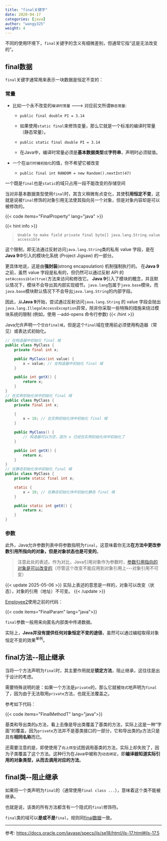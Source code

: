 ```yaml
---
title: "final关键字"
date: 2020-04-17
categories: [java]
author: "wangy325"
weight: 4
---
```


不同的使用环境下，`final`关键字的含义有细微差别，但通常它指“这是无法改变的”。

<!--more-->


##  final数据

`final`关键字通常用来表示一块数据是恒定不变的：

###  常量

- 比如一个永不改变的`编译时常量` ---> 对应前文所谓`静态常量`:

  - `public final double PI = 3.14`

  - 如果使用`static final`来修饰变量，那么它就是一个标准的编译时常量（静态常量）。

  - `public static final double PI = 3.14`

  - 在Java中，编译时常量必须是**基本数据类型**或**字符串**，声明时必须赋值。

- 一个在`运行时被初始化`的值，你不希望它被改变

  - `public final int RANDOM = new Random().nextInt(47)`

一个既是`final`也是`static`的域只占用一段不能改变的存储空间

当对非基本数据类型使用`final`时，其含义稍微有点变化，其使**引用恒定不变**，这就是说被`final`修饰的对象引用无法使其指向另一个对象，但是对象内容却是可以被修改的。

{{< code items="FinalProperty" lang="java" >}}

{{< hint info >}}
>`Unable to make field private final byte[] java.lang.String.value accessible`

这个限制，即无法通过反射访问`java.lang.String`类的私有 value 字段，是在**Java 9**中引入的模块化系统 (Project Jigsaw) 的一部分。

更具体地说，这是由**强封装**(strong encapsulation) 机制强制执行的。 在**Java 9**之前，虽然 value 字段是私有的，但仍然可以通过反射 API 的 `setAccessible(true)`方法来访问和修改它。 **Java 9**引入了模块的概念，并且默认情况下，模块不会导出其内部实现细节。`java.lang`包属于`java.base`模块，而`java.base`模块默认情况下不会导出`java.lang.String`的内部字段。

因此，从**Java 9**开始，尝试通过反射访问`java.lang.String` 的 value 字段会抛出`java.lang.IllegalAccessException`异常，除非你采取一些特殊的措施来绕过模块系统的限制 (例如，使用 --add-opens 命令行参数)
{{< /hint >}}


Java允许声明一个`空白final域`，但是这个`final`域在使用前必须使用构造器（常见）或表达式初始化。

```java
// 在构造器中初始化 final 域
public class MyClass {
    private final int x;

    public MyClass(int value) {
        x = value; // 在构造器中初始化 final 域
    }

    public int getX() {
        return x;
    }
}
// 在实例初始化块中初始化 final 域
public class MyClass {
    private final int x;

    {
        x = 10; // 在实例初始化块中初始化 final 域
    }

    public MyClass() {
        // 构造器可以为空，因为 x 已经在实例初始化块中初始化了
    }

    public int getX() {
        return x;
    }
}
// 在静态初始化块中初始化 final 域
public class MyClass {
    private static final int x;

    static {
        x = 10; // 在静态初始化块中初始化静态 final 域
    }

    public static int getX() {
        return x;
    }
}
```


###  参数

此外，Java允许参数列表中将参数指明为`final`，这意味着你无法**在方法中更改参数引用所指向的对象，但是对象状态也是可变的**。

> 注意此处的表述。作为对比，Java引用对象作为参数时，[参数引用指向的对象是可以改变的](./3_传值还是传引用.md/#引用的对象可变)（尽管这个改变不能应用到对象引用上---对象引用不可变）

{{< update 2025-05-06 >}}
实际上表述的意思是一样的，对象可以改变（状态），对象的引用（地址）不可变。
{{< /update >}}

[Employee2](./3_传值还是传引用.md/#employee)使用之前的代码：

{{< code items="FinalParam" lang="java">}}


`final`参数一般用来向匿名内部类中传递数据。

实际上，**Java并没有提供任何对象恒定不变的途径**，虽然可以通过编程取得对象恒定不变的效果<sup>单例</sup>。

## final方法--阻止继承

当将一个方法声明为`final`时，其主要作用就是**锁定方法**，阻止继承，这往往是出于设计的考虑。

需要特殊说明的是：如果一个方法是`private`的，那么它就被`隐式`地声明为`final`了，因为由于无法取用`private`方法，也就无法覆盖之。

参考如下代码：

{{< code items="FinalMethodT" lang="java">}}


基类和导出类的`p`方法，看上去像是导出类覆盖了基类的方法，实际上这是一种“字面”的覆盖，因为`private`方法并不是基类接口的一部分，它和导出类的`p`方法只是具有**相同名称**而已。

还需要注意的是，即使使用了`向上转型`试图调用基类的方法，实际上却失败了，因为子类覆盖了这个方法。这种行为在Java中被称为`动态绑定`，即**编译器知道实际引用的对象类型，从而去调用对应的方法**。

##  final类--阻止继承

如果将一个类声明为`final`的（通常使用`final class ...`），意味着这个类不能被继承。

也就是说，该类的所有方法都含有一个隐式的`final`修饰符。

`final`类的域可以**是或不是**`final`，规则同[final数据](./4_final关键字.md/#final数据)一致。

---

参考: https://docs.oracle.com/javase/specs/jls/se18/html/jls-17.html#jls-17.5
